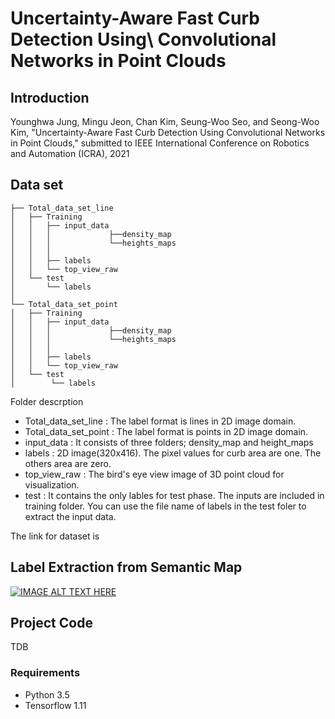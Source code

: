 # Uncertainty-Aware Fast Curb Detection Using\\ Convolutional Networks in Point Clouds
## **Introduction**
Younghwa Jung, Mingu Jeon, Chan Kim, Seung-Woo Seo, and Seong-Woo Kim, "Uncertainty-Aware Fast Curb Detection Using Convolutional Networks in Point Clouds," submitted to IEEE International Conference on Robotics and Automation (ICRA), 2021
## Data set
```
├── Total_data_set_line
│   ├── Training
│   │   ├── input_data
│   │   │             ├──density_map 
│   │   │             └──heights_maps
│   │   │             
│   │   ├── labels
│   │   └── top_view_raw   
│   └── test
│       └── labels            
│
└── Total_data_set_point
│   ├── Training
│   │   ├── input_data
│   │   │             ├──density_map 
│   │   │             └──heights_maps
│   │   │                                   
│   │   ├── labels
│   │   └── top_view_raw   
│   └── test
│        └── labels
```
Folder descrption
* Total_data_set_line : The label format is lines in 2D image domain.
* Total_data_set_point : The label format is points in 2D image domain.
* input_data : It consists of three folders; density_map and height_maps
* labels : 2D image(320x416). The pixel values for curb area are one. The others area are zero.
* top_view_raw : The bird's eye view image of 3D point cloud for visualization.
* test : It contains the only lables for test phase. The inputs are included in training folder. You can use the file name of labels in the test foler to extract the input data.

The link for dataset is

## Label Extraction from Semantic Map 
[![IMAGE ALT TEXT HERE](https://drive.google.com/uc?id=1R-ljnWRGG1t4iyzx7pkNQYeYgu1JkH-5)](https://youtu.be/2d28cw9zb-0)


## Project Code 
TDB
### Requirements
* Python 3.5
* Tensorflow 1.11
